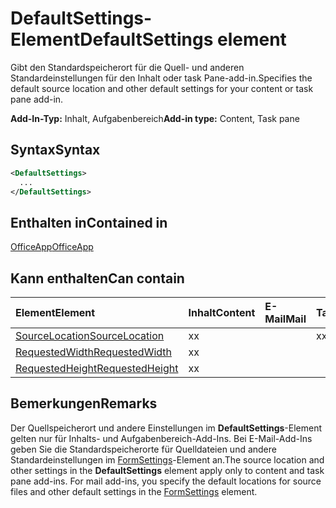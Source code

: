 # <a name="defaultsettings-element"></a><span data-ttu-id="6b511-101">DefaultSettings-Element</span><span class="sxs-lookup"><span data-stu-id="6b511-101">DefaultSettings element</span></span>

<span data-ttu-id="6b511-102">Gibt den Standardspeicherort für die Quell- und anderen Standardeinstellungen für den Inhalt oder task Pane-add-in.</span><span class="sxs-lookup"><span data-stu-id="6b511-102">Specifies the default source location and other default settings for your content or task pane add-in.</span></span>

<span data-ttu-id="6b511-103">**Add-In-Typ:** Inhalt, Aufgabenbereich</span><span class="sxs-lookup"><span data-stu-id="6b511-103">**Add-in type:** Content, Task pane</span></span>

## <a name="syntax"></a><span data-ttu-id="6b511-104">Syntax</span><span class="sxs-lookup"><span data-stu-id="6b511-104">Syntax</span></span>

```XML
<DefaultSettings>
  ...
</DefaultSettings>
```

## <a name="contained-in"></a><span data-ttu-id="6b511-105">Enthalten in</span><span class="sxs-lookup"><span data-stu-id="6b511-105">Contained in</span></span>

[<span data-ttu-id="6b511-106">OfficeApp</span><span class="sxs-lookup"><span data-stu-id="6b511-106">OfficeApp</span></span>](officeapp.md)

## <a name="can-contain"></a><span data-ttu-id="6b511-107">Kann enthalten</span><span class="sxs-lookup"><span data-stu-id="6b511-107">Can contain</span></span>

|<span data-ttu-id="6b511-108">**Element**</span><span class="sxs-lookup"><span data-stu-id="6b511-108">**Element**</span></span>|<span data-ttu-id="6b511-109">**Inhalt**</span><span class="sxs-lookup"><span data-stu-id="6b511-109">**Content**</span></span>|<span data-ttu-id="6b511-110">**E-Mail**</span><span class="sxs-lookup"><span data-stu-id="6b511-110">**Mail**</span></span>|<span data-ttu-id="6b511-111">**TaskPane**</span><span class="sxs-lookup"><span data-stu-id="6b511-111">**TaskPane**</span></span>|
|:-----|:-----|:-----|:-----|
|[<span data-ttu-id="6b511-112">SourceLocation</span><span class="sxs-lookup"><span data-stu-id="6b511-112">SourceLocation</span></span>](sourcelocation.md)|<span data-ttu-id="6b511-113">x</span><span class="sxs-lookup"><span data-stu-id="6b511-113">x</span></span>||<span data-ttu-id="6b511-114">x</span><span class="sxs-lookup"><span data-stu-id="6b511-114">x</span></span>|
|[<span data-ttu-id="6b511-115">RequestedWidth</span><span class="sxs-lookup"><span data-stu-id="6b511-115">RequestedWidth</span></span>](requestedwidth.md)|<span data-ttu-id="6b511-116">x</span><span class="sxs-lookup"><span data-stu-id="6b511-116">x</span></span>|||
|[<span data-ttu-id="6b511-117">RequestedHeight</span><span class="sxs-lookup"><span data-stu-id="6b511-117">RequestedHeight</span></span>](requestedheight.md)|<span data-ttu-id="6b511-118">x</span><span class="sxs-lookup"><span data-stu-id="6b511-118">x</span></span>|||

## <a name="remarks"></a><span data-ttu-id="6b511-119">Bemerkungen</span><span class="sxs-lookup"><span data-stu-id="6b511-119">Remarks</span></span>

<span data-ttu-id="6b511-120">Der Quellspeicherort und andere Einstellungen im **DefaultSettings**-Element gelten nur für Inhalts- und Aufgabenbereich-Add-Ins. Bei E-Mail-Add-Ins geben Sie die Standardspeicherorte für Quelldateien und andere Standardeinstellungen im [FormSettings](formsettings.md)-Element an.</span><span class="sxs-lookup"><span data-stu-id="6b511-120">The source location and other settings in the  **DefaultSettings** element apply only to content and task pane add-ins. For mail add-ins, you specify the default locations for source files and other default settings in the [FormSettings](formsettings.md) element.</span></span>

